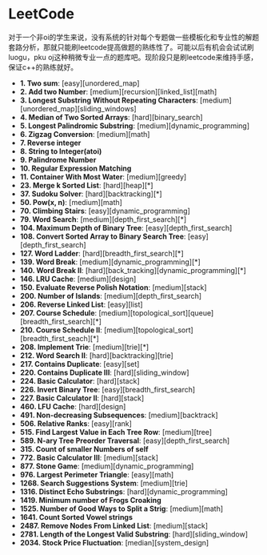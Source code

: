 # LeetCode
对于一个非oi的学生来说，没有系统的针对每个专题做一些模板化和专业性的解题套路分析，那就只能刷leetcode提高做题的熟练性了。可能以后有机会会试试刷luogu，pku oj这种稍微专业一点的题库吧。现阶段只是刷leetcode来维持手感，保证c++的熟练就好。


+ **1. Two sum**: [easy][unordered_map]
+ **2. Add two Number**: [medium][recursion][linked_list][math]
+ **3. Longest Substring Without Repeating Characters**: [medium][unordered_map][sliding_windows]
+ **4. Median of Two Sorted Arrays**: [hard][binary_search]
+ **5. Longest Palindromic Substring**: [medium][dynamic_programming]
+ **6. Zigzag Conversion**: [medium][math]
+ **7. Reverse integer** 
+ **8. String to Integer(atoi)**
+ **9. Palindrome Number**
+ **10. Regular Expression Matching**
+ **11. Container With Most Water**: [medium][greedy]
+ **23. Merge k Sorted List**: [hard][heap][*]
+ **37. Sudoku Solver**: [hard][backtracking][*]
+ **50. Pow(x, n)**: [medium][math]
+ **70. Climbing Stairs**: [easy][dynamic_programming]
+ **79. Word Search**: [medium][depth_first_search][*]
+ **104. Maximum Depth of Binary Tree**: [easy][depth_first_search]
+ **108. Convert Sorted Array to Binary Search Tree**: [easy][depth_first_search]
+ **127. Word Ladder**: [hard][breadth_first_search][*]
+ **139. Word Break**: [medium][dynamic_programming][*]
+ **140. Word Break II**: [hard][back_tracking][dynamic_programming][*]
+ **146. LRU Cache**: [medium][design]
+ **150. Evaluate Reverse Polish Notation**: [medium][stack]
+ **200. Number of Islands**: [medium][depth_first_search]
+ **206. Reverse Linked List**: [easy][list]
+ **207. Course Schedule**: [medium][topological_sort][queue][breadth_first_search][*]
+ **210. Course Schedule II**: [medium][topological_sort][breadth_first_seach][*]
+ **208. Implement Trie**: [medium][trie][*]
+ **212. Word Search II**: [hard][backtracking][trie]
+ **217. Contains Duplicate**: [easy][set]
+ **220. Contains Duplicate III**: [hard][sliding_window]
+ **224. Basic Calculator**: [hard][stack]
+ **226. Invert Binary Tree**: [easy][breadth_first_search]
+ **227. Basic Calculator II**: [hard][stack]
+ **460. LFU Cache**: [hard][design]
+ **491. Non-decreasing Subsequences**: [medium][backtrack]
+ **506. Relative Ranks**: [easy][rank]
+ **515. Find Largest Value in Each Tree Row**: [medium][tree]
+ **589. N-ary Tree Preorder Traversal**: [easy][depth_first_search]
+ **315. Count of smaller Numbers of self**
+ **772. Basic Calculator III**: [medium][stack]
+ **877. Stone Game**: [medium][dynamic_programming]
+ **976. Largest Perimeter Triangle**: [easy][math]
+ **1268. Search Suggestions System**: [medium][trie]
+ **1316. Distinct Echo Substrings**: [hard][dynamic_programming]
+ **1419. Minimum number of Frogs Croaking**
+ **1525. Number of Good Ways to Split a Strig**: [medium][math]
+ **1641. Count Sorted Vowel strings**
+ **2487. Remove Nodes From Linked List**: [medium][stack]
+ **2781. Length of the Longest Valid Substring**: [hard][sliding_window]
+ **2034. Stock Price Fluctuation**: [median][system_design]